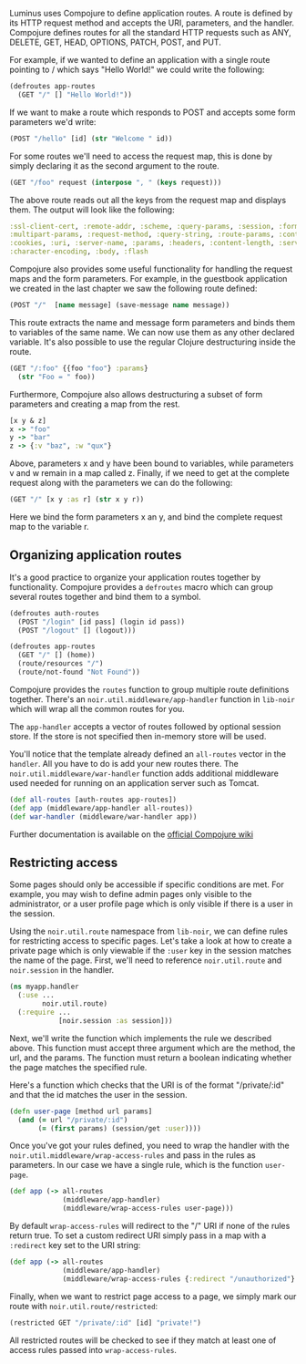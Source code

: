 Luminus uses Compojure to define application routes.
A route is defined by its HTTP request method and accepts the URI, parameters, and the handler.
Compojure defines routes for all the standard HTTP requests such as
ANY, DELETE, GET, HEAD, OPTIONS, PATCH, POST, and PUT.

For example, if we wanted to define an application with a single route pointing to / which
says "Hello World!" we could write the following:

```clojure
(defroutes app-routes
  (GET "/" [] "Hello World!"))
```

If we want to make a route which responds to POST and accepts some form parameters we'd write:

```clojure
(POST "/hello" [id] (str "Welcome " id))
```

For some routes we'll need to access the request map, this is done by simply declaring it as the second argument to the route.

```clojure
(GET "/foo" request (interpose ", " (keys request)))
```

The above route reads out all the keys from the request map and displays them. The output will look like the following:

```clojure
:ssl-client-cert, :remote-addr, :scheme, :query-params, :session, :form-params,
:multipart-params, :request-method, :query-string, :route-params, :content-type,
:cookies, :uri, :server-name, :params, :headers, :content-length, :server-port,
:character-encoding, :body, :flash
```

Compojure also provides some useful functionality for handling the request maps and the form parameters.
For example, in the guestbook application we created in the last chapter we saw the following route defined:

```clojure
(POST "/"  [name message] (save-message name message))
```

This route extracts the name and message form parameters and binds them to variables of the same name.
We can now use them as any other declared variable. It's also possible to use the regular Clojure destructuring
inside the route.

```clojure
(GET "/:foo" {{foo "foo"} :params}
  (str "Foo = " foo))
```

Furthermore, Compojure also allows destructuring a subset of form parameters and creating a map from the rest.

```clojure
[x y & z]
x -> "foo"
y -> "bar"
z -> {:v "baz", :w "qux"}
```

Above, parameters x and y have been bound to variables, while parameters v and w remain in a map called z.
Finally, if we need to get at the complete request along with the parameters we can do the following:

```clojure
(GET "/" [x y :as r] (str x y r))
```

Here we bind the form parameters x an y, and bind the complete request map to the variable r.

## Organizing application routes

It's a good practice to organize your application routes together by functionality. Compojure provides
a `defroutes` macro which can group several routes together and bind them to a symbol.

```clojure
(defroutes auth-routes
  (POST "/login" [id pass] (login id pass))
  (POST "/logout" [] (logout)))

(defroutes app-routes
  (GET "/" [] (home))
  (route/resources "/")
  (route/not-found "Not Found"))
```

Compojure provides the `routes` function to group multiple route definitions together.
There's an `noir.util.middleware/app-handler` function in `lib-noir` which will wrap all
the common routes for you.

The `app-handler` accepts a vector of routes followed by optional session store. If
the store is not specified then in-memory store will be used.

You'll notice that the template already defined an `all-routes` vector in the `handler`.
All you have to do is add your new routes there. The `noir.util.middleware/war-handler`
function adds additional middleware used needed for running on an application server
such as Tomcat.

```clojure
(def all-routes [auth-routes app-routes])
(def app (middleware/app-handler all-routes))
(def war-handler (middleware/war-handler app))
```

Further documentation is available on the [official Compojure wiki](https://github.com/weavejester/compojure/wiki)

## Restricting access

Some pages should only be accessible if specific conditions are met. For example,
you may wish to define admin pages only visible to the administrator, or a user profile
page which is only visible if there is a user in the session.

Using the `noir.util.route` namespace from `lib-noir`, we can define rules for restricting 
access to specific pages. Let's take a look at how to create a private page which is only 
viewable if the `:user` key in the session matches the name of the page. First, we'll need 
to reference `noir.util.route` and `noir.session` in the handler.

```clojure
(ns myapp.handler
  (:use ... 
        noir.util.route)
  (:require ...             
            [noir.session :as session]))
```

Next, we'll write the function which implements the rule we described above. This function 
must accept three argument which are the method, the url, and the params. The function must 
return a boolean indicating whether the page matches the specified rule.

Here's a function which checks that the URI is of the format "/private/:id" and that the id 
matches the user in the session.

```clojure
(defn user-page [method url params]
  (and (= url "/private/:id")
       (= (first params) (session/get :user))))
```

Once you've got your rules defined, you need to wrap the handler with the
`noir.util.middleware/wrap-access-rules` and pass in the rules as parameters.
In our case we have a single rule, which is the function `user-page`.

```clojure
(def app (-> all-routes
             (middleware/app-handler)
             (middleware/wrap-access-rules user-page)))
```

By default `wrap-access-rules` will redirect to the "/" URI if none of the rules return true.
To set a custom redirect URI simply pass in a map with a `:redirect` key set to the URI string:

```clojure
(def app (-> all-routes
             (middleware/app-handler)
             (middleware/wrap-access-rules {:redirect "/unauthorized"} user-page)))

```

Finally, when we want to restrict page access to a page, we simply mark 
our route with `noir.util.route/restricted`:

```clojure
(restricted GET "/private/:id" [id] "private!")
```

All restricted routes will be checked to see if they match at least one of access rules
passed into `wrap-access-rules`.


